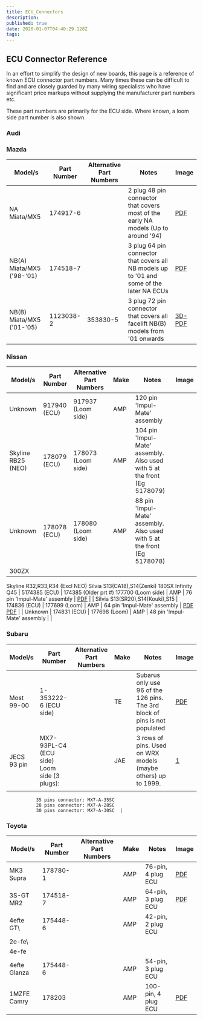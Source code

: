 ```yaml
---
title: ECU_Connectors
description: 
published: true
date: 2020-01-07T04:40:29.128Z
tags: 
---
```


ECU Connector Reference
-----------------------

In an effort to simplify the design of new boards, this page is a reference of known ECU connector part numbers. Many times these can be difficult to find and are closely guarded by many wiring specialists who have significant price markups without supplying the manufacturer part numbers etc.

These part numbers are primarily for the ECU side. Where known, a loom side part number is also shown.

### Audi

### Mazda

| Model/s                   | Part Number | Alternative Part Numbers | Notes                                                                                     | Image                                                                                                                                          |
|---------------------------|-------------|--------------------------|-------------------------------------------------------------------------------------------|------------------------------------------------------------------------------------------------------------------------------------------------|
| NA Miata/MX5              | 174917-6    |                          | 2 plug 48 pin connector that covers most of the early NA models (Up to around '94)        | [PDF](http://www.te.com/commerce/DocumentDelivery/DDEController?Action=srchrtrv&DocNm=174917&DocType=Customer+Drawing&DocLang=JP)              |
| NB(A) Miata/MX5 ('98-'01) | 174518-7    |                          | 3 plug 64 pin connector that covers all NB models up to '01 and some of the later NA ECUs | [PDF](http://www.te.com/commerce/DocumentDelivery/DDEController?Action=srchrtrv&DocNm=174518&DocType=Customer+Drawing&DocLang=Japanese)        |
| NB(B) Miata/MX5 ('01-'05) | 1123038-2   | 353830-5                 | 3 plug 72 pin connector that covers all facelift NB(B) models from '01 onwards            | [3D-PDF](http://www.te.com/commerce/DocumentDelivery/DDEController?Action=srchrtrv&DocNm=CVM_1123038-2&DocType=Customer+View+Model&DocLang=3D) |

### Nissan

| Model/s                         | Part Number   | Alternative Part Numbers                 | Make | Notes                                                                     | Image                                                                                                                                                                                                                                                                          |
|---------------------------------|---------------|------------------------------------------|------|---------------------------------------------------------------------------|--------------------------------------------------------------------------------------------------------------------------------------------------------------------------------------------------------------------------------------------------------------------------------|
| Unknown                         | 917940 (ECU)  | 917937 (Loom side)                       | AMP  | 120 pin 'Impul-Mate' assembly                                             |                                                                                                                                                                                                                                                                                |
| Skyline RB25 (NEO)              | 178079 (ECU)  | 178073 (Loom side)                       | AMP  | 104 pin 'Impul-Mate' assembly. Also used with 5 at the front (Eg 5178079) |                                                                                                                                                                                                                                                                                |
| Unknown                         | 178078 (ECU)  | 178080 (Loom side)                       | AMP  | 88 pin 'Impul-Mate' assembly. Also used with 5 at the front (Eg 5178078)  |                                                                                                                                                                                                                                                                                |
| 300ZX
 Skyline R32,R33,R34 (Excl NEO)
 Silvia S13(CA18),S14(Zenki)
 180SX
 Infinity Q45                     | 5174385 (ECU) | 174385 (Older prt \#) 177700 (Loom side) | AMP  | 76 pin 'Impul-Mate' assembly                                              | [PDF](http://www.te.com/commerce/DocumentDelivery/DDEController?Action=srchrtrv&DocNm=174385&DocType=Customer+Drawing&DocLang=Japanese)                                                                                                                                        |
| Silvia S13(SR20),S14(Kouki),S15 | 174836 (ECU)  | 177699 (Loom)                            | AMP  | 64 pin 'Impul-Mate' assembly                                              | [PDF](http://www.te.com/commerce/DocumentDelivery/DDEController?Action=srchrtrv&DocNm=174836&DocType=Customer+Drawing&DocLang=Japanese) [PDF](http://www.te.com/commerce/DocumentDelivery/DDEController?Action=srchrtrv&DocNm=177699&DocType=Customer+Drawing&DocLang=English) |
| Unknown                         | 174831 (ECU)  | 177698 (Loom)                            | AMP  | 48 pin 'Impul-Mate' assembly                                              |                                                                                                                                                                                                                                                                                |

### Subaru

| Model/s     | Part Number                   | Alternative Part Numbers | Make | Notes                                                                       | Image                                                                                                                                  |
|-------------|-------------------------------|--------------------------|------|-----------------------------------------------------------------------------|----------------------------------------------------------------------------------------------------------------------------------------|
| Most 99-00  | 1-353222-6 (ECU side)         |                          | TE   | Subarus only use 96 of the 126 pins. The 3rd block of pins is not populated | [PDF](http://www.te.com/commerce/DocumentDelivery/DDEController?Action=srchrtrv&DocNm=353222&DocType=Customer+Drawing&DocLang=English) |
| JECS 93 pin | MX7-93PL-C4 (ECU side)<br/>Loom side (3 plugs):<br/>   |                          | JAE  | 3 rows of pins. Used on WRX models (maybe others) up to 1999.               | [1](https://www.mouser.com/ds/2/206/J031431-1134923.pdf)                                                                               |
|             |          |                          |      |                                                                             | 
               35 pins connector: MX7-A-35SC
               28 pins connector: MX7-A-28SC
               30 pins connector: MX7-A-30SC  |                          

### Toyota

| Model/s      | Part Number | Alternative Part Numbers | Make | Notes               | Image                                                                                                                                   |
|--------------|-------------|--------------------------|------|---------------------|-----------------------------------------------------------------------------------------------------------------------------------------|
| MK3 Supra    | 178780-1    |                          | AMP  | 76-pin, 4 plug ECU  | [PDF](http://www.te.com/commerce/DocumentDelivery/DDEController?Action=srchrtrv&DocNm=178780&DocType=Customer+Drawing&DocLang=Japanese) |
| 3S-GT MR2    | 174518-7    |                          | AMP  | 64-pin, 3 plug ECU  | [PDF](http://www.te.com/commerce/DocumentDelivery/DDEController?Action=srchrtrv&DocNm=174518&DocType=Customer+Drawing&DocLang=Japanese) |
| 4efte GT\    | 175448-6    |                          | AMP  | 42-pin, 2 plug ECU  |                                                                                                                                         |
| 2e-fe\
| 4e-fe        | 
| 4efte Glanza | 175448-6    |                          | AMP  | 54-pin, 3 plug ECU  |                                                                                                                                         |
| 1MZFE Camry  | 178203      |                          | AMP  | 100-pin, 4 plug ECU | [PDF](http://www.te.com/commerce/DocumentDelivery/DDEController?Action=srchrtrv&DocNm=178203&DocType=Customer+Drawing&DocLang=Japanese) |

